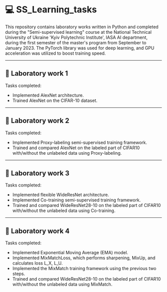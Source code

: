 # 💻 SS_Learning_tasks

This repository contains laboratory works written in Python and completed during the "Semi-supervised learning" course at the National Technical University of Ukraine 'Kyiv Polytechnic Institute', IASA AI department, during the first semester of the master's program from September to January 2023. The PyTorch library was used for deep learning, and GPU acceleration was utilized to boost training speed.

---

## 🔬 Laboratory work 1

Tasks completed:
- Implemented AlexNet architecture.
- Trained AlexNet on the CIFAR-10 dataset.

---

## 🔬 Laboratory work 2

Tasks completed:
- Implemented Proxy-labeling semi-supervised training framework.
- Trained and compared AlexNet on the labeled part of CIFAR10 with/without the unlabeled data using Proxy-labeling.

---

## 🔬 Laboratory work 3

Tasks completed:
- Implemented flexible WideResNet architecture.
- Implemented Co-training semi-supervised training framework.
- Trained and compared WideResNet28-10 on the labeled part of CIFAR10 with/without the unlabeled data using Co-training.

---

## 🔬 Laboratory work 4

Tasks completed:
- Implemented Exponential Moving Average (EMA) model.
- Implemented MixMatchLoss, which performs sharpening, MixUp, and calculates loss L_X, L_U.
- Implemented the MixMatch training framework using the previous two steps.
- Trained and compared WideResNet28-10 on the labeled part of CIFAR10 with/without the unlabeled data using MixMatch.